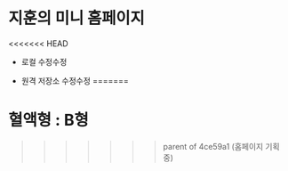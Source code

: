 # 지훈의 미니 홈페이지
<<<<<<< HEAD

- 로컬 수정수정

- 원격 저장소 수정수정
=======
# 혈액형 : B형
>>>>>>> parent of 4ce59a1 (홈페이지 기획 중)

